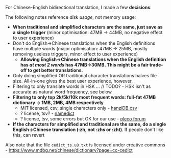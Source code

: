 For Chinese-English bidirectional translation, I made a few **decisions**:

The following notes reference _disk usage_, not memory usage:
- **When traditional and simplified characters are the same, just save as a single trigger** (minor optimisation: 47MB -> 44MB, no negative effect to user experience)
- Don't do English->Chinese translations when the English definitions have multiple words (major optimisation: 47MB -> 25MB, mostly removing useless triggers, minor effect to user experience)
  - **Allowing English->Chinese translations when the English definition has _at most 2 words_ has 47MB->30MB. This might be a fair trade-off to get better translations.**
- Only doing simplified OR traditional character translations halves file size. All-in-one gives the best user experience, however.
- Filtering to only translate words in HSK ... // TODO? - HSK isn't as accurate as natural word frequency, see below
- **Filtering to only top 2k/5k/10k most frequent words: full-fat 47MB dictionary ->  1MB, 2MB, 4MB respectively**
  - MIT licensed, csv, single characters only - [hanziDB.csv](https://github.com/ruddfawcett/hanziDB.csv/blob/master/data/hanziDB.csv)
  - ? license, tsv? - [namedict](https://github.com/thyrlian/namedict/blob/master/data/Modern%20Chinese%20Character%20Frequency%20List)
  - ? license, tsv, some errors but OK for our use - [pleco forum](https://www.plecoforums.com/threads/word-frequency-list-based-on-a-15-billion-character-corpus-bcc-blcu-chinese-corpus.5859/)
- **If the characters for simplified and traditional are the same, do a single English->Chinese translation (:zh, not :zhs or :zht)**. If people don't like this, can revert
  
Also note that the file `cedict_ts.u8.txt` is licensed under creative commons - https://www.mdbg.net/chinese/dictionary?page=cc-cedict
